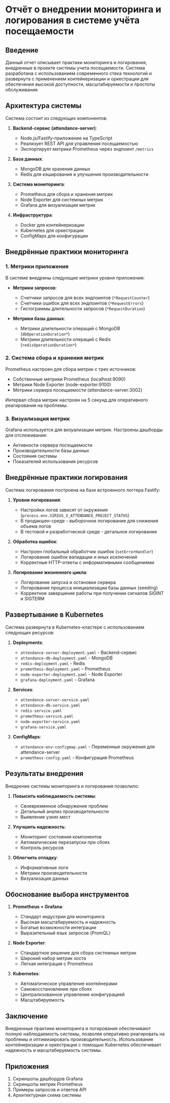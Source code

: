 # Отчёт о внедрении мониторинга и логирования в системе учёта посещаемости

## Введение

Данный отчет описывает практики мониторинга и логирования, внедренные в проекте системы учета посещаемости. Система разработана с использованием современного стека технологий и развернута с применением контейнеризации и оркестрации для обеспечения высокой доступности, масштабируемости и простоты обслуживания.

## Архитектура системы

Система состоит из следующих компонентов:

1. **Backend-сервис (attendance-server)**:
   - Node.js/Fastify-приложение на TypeScript
   - Реализует REST API для управления посещаемостью
   - Экспортирует метрики Prometheus через эндпоинт `/metrics`

2. **База данных**:
   - MongoDB для хранения данных
   - Redis для кэширования и улучшения производительности

3. **Система мониторинга**:
   - Prometheus для сбора и хранения метрик
   - Node Exporter для системных метрик
   - Grafana для визуализации метрик

4. **Инфраструктура**:
   - Docker для контейнеризации
   - Kubernetes для оркестрации
   - ConfigMaps для конфигурации

## Внедрённые практики мониторинга

### 1. Метрики приложения

В системе внедрены следующие метрики уровня приложения:

- **Метрики запросов**:
  - Счетчики запросов для всех эндпоинтов (`*RequestCounter`)
  - Счетчики ошибок для всех эндпоинтов (`*RequestErrors`)
  - Гистограммы длительности запросов (`*RequestDuration`)

- **Метрики базы данных**:
  - Метрики длительности операций с MongoDB (`dbOperationDuration*`)
  - Метрики длительности операций с Redis (`redisOperationDuration*`)

### 2. Система сбора и хранения метрик

Prometheus настроен для сбора метрик с трех источников:
- Собственные метрики Prometheus (localhost:9090)
- Метрики Node Exporter (node-exporter:9100)
- Метрики сервера посещаемости (attendance-server:3002)

Интервал сбора метрик настроен на 5 секунд для оперативного реагирования на проблемы.

### 3. Визуализация метрик

Grafana используется для визуализации метрик. Настроены дашборды для отслеживания:
- Активности сервера посещаемости
- Производительности базы данных
- Состояния системы
- Показателей использования ресурсов

## Внедрённые практики логирования

Система логирования построена на базе встроенного логгера Fastify:

1. **Уровни логирования**:
   - Настройки логов зависят от окружения (`process.env.SIRIUS_X_ATTENDANCE_PROJECT_STATUS`)
   - В продакшен-среде - выборочное логирование для снижения объема логов
   - В тестовой и разработческой среде - детальное логирование

2. **Обработка ошибок**:
   - Настроен глобальный обработчик ошибок (`setErrorHandler`)
   - Логирование ошибок валидации и иных исключений
   - Корректные HTTP-ответы с информативными сообщениями

3. **Логирование жизненного цикла**:
   - Логирование запуска и остановки сервера
   - Логирование процесса инициализации базы данных (seeding)
   - Корректное завершение работы при получении сигналов SIGINT и SIGTERM

## Развертывание в Kubernetes

Система развернута в Kubernetes-кластере с использованием следующих ресурсов:

1. **Deployments**:
   - `attendance-server-deployment.yaml` - Backend-сервис
   - `attendance-db-deployment.yaml` - MongoDB
   - `redis-deployment.yaml` - Redis
   - `prometheus-deployment.yaml` - Prometheus
   - `node-exporter-deployment.yaml` - Node Exporter
   - `grafana-deployment.yaml` - Grafana

2. **Services**:
   - `attendance-server-service.yaml`
   - `attendance-db-service.yaml`
   - `redis-service.yaml`
   - `prometheus-service.yaml`
   - `node-exporter-service.yaml`
   - `grafana-service.yaml`

3. **ConfigMaps**:
   - `attendance-env-configmap.yaml` - Переменные окружения для attendance-server
   - `prometheus-config.yaml` - Конфигурация Prometheus

## Результаты внедрения

Внедрение системы мониторинга и логирования позволило:

1. **Повысить наблюдаемость системы**:
   - Своевременное обнаружение проблем
   - Детальный анализ производительности
   - Выявление узких мест

2. **Улучшить надежность**:
   - Мониторинг состояния компонентов
   - Автоматические перезапуски при сбоях
   - Контроль ресурсов

3. **Облегчить отладку**:
   - Информативные логи
   - Метрики производительности
   - Визуализация данных

## Обоснование выбора инструментов

1. **Prometheus + Grafana**:
   - Стандарт индустрии для мониторинга
   - Высокая масштабируемость и надежность
   - Богатые возможности интеграции
   - Выразительный язык запросов (PromQL)

2. **Node Exporter**:
   - Стандартное решение для сбора системных метрик
   - Широкий набор метрик хоста
   - Легкая интеграция с Prometheus

3. **Kubernetes**:
   - Автоматическое управление контейнерами
   - Самовосстановление при сбоях
   - Централизованное управление конфигурацией
   - Масштабируемость

## Заключение

Внедренные практики мониторинга и логирования обеспечивают полную наблюдаемость системы, позволяя оперативно реагировать на проблемы и оптимизировать производительность. Использование контейнеризации и оркестрации с помощью Kubernetes обеспечивает надежность и масштабируемость системы.

## Приложения

1. Скриншоты дашбордов Grafana
2. Скриншоты метрик Prometheus
3. Примеры запросов и ответов API
4. Архитектурная схема системы 